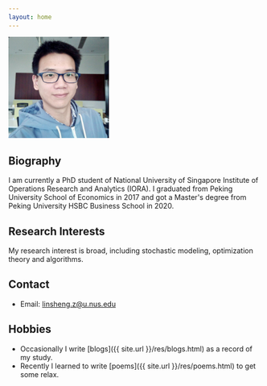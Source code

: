 ```yaml
---
layout: home
---
```


<img title="2020" alt="Alt text" src="res/cv/Me.jpg" style="width:200px;">

## Biography

I am currently a PhD student of National University of Singapore Institute of Operations Research and Analytics (IORA). I graduated from Peking University School of Economics in 2017 and got a Master's degree from Peking University HSBC Business School in 2020.

## Research Interests

My research interest is broad, including stochastic modeling, optimization theory and algorithms.

## Contact

- Email: linsheng.z@u.nus.edu

## Hobbies

- Occasionally I write [blogs]({{ site.url }}/res/blogs.html) as a record of my study.
- Recently I learned to write [poems]({{ site.url }}/res/poems.html) to get some relax.

<br>
